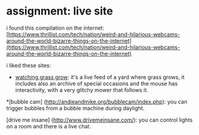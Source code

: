 # assignment: live site

i found this compilation on the internet:
[https://www.thrillist.com/tech/nation/weird-and-hilarious-webcams-around-the-world-bizarre-things-on-the-internet](https://www.thrillist.com/tech/nation/weird-and-hilarious-webcams-around-the-world-bizarre-things-on-the-internet)

i liked these sites:

* [watching grass grow](http://www.watching-grass-grow.com/): it's a live feed of a yard where grass grows, it includes also an archive of special occasions and the mouse has interactivity, with a very glitchy mower that follows it.

*[bubble cam] (http://andieandmike.org/bubblecam/index.php): you can trigger bubbles from a bubble machine during daylight.

[drive me insane]
(http://www.drivemeinsane.com/): you can control lights on a room and there is a live chat.
